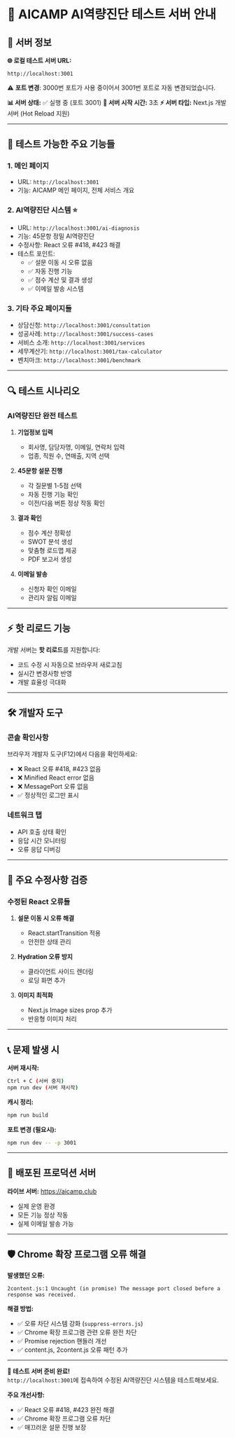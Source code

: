 # 🚀 AICAMP AI역량진단 테스트 서버 안내

## 📡 서버 정보

**🌐 로컬 테스트 서버 URL:**
```
http://localhost:3001
```
⚠️ **포트 변경**: 3000번 포트가 사용 중이어서 3001번 포트로 자동 변경되었습니다.

**📊 서버 상태:** ✅ 실행 중 (포트 3001)
**🔧 서버 시작 시간:** 3초
**⚡ 서버 타입:** Next.js 개발 서버 (Hot Reload 지원)

---

## 🧪 테스트 가능한 주요 기능들

### 1. **메인 페이지**
- URL: `http://localhost:3001`
- 기능: AICAMP 메인 페이지, 전체 서비스 개요

### 2. **AI역량진단 시스템** ⭐
- URL: `http://localhost:3001/ai-diagnosis`
- 기능: 45문항 정밀 AI역량진단
- 수정사항: React 오류 #418, #423 해결
- 테스트 포인트:
  - ✅ 설문 이동 시 오류 없음
  - ✅ 자동 진행 기능
  - ✅ 점수 계산 및 결과 생성
  - ✅ 이메일 발송 시스템

### 3. **기타 주요 페이지들**
- 상담신청: `http://localhost:3001/consultation`
- 성공사례: `http://localhost:3001/success-cases`
- 서비스 소개: `http://localhost:3001/services`
- 세무계산기: `http://localhost:3001/tax-calculator`
- 벤치마크: `http://localhost:3001/benchmark`

---

## 🔍 테스트 시나리오

### **AI역량진단 완전 테스트**
1. **기업정보 입력**
   - 회사명, 담당자명, 이메일, 연락처 입력
   - 업종, 직원 수, 연매출, 지역 선택

2. **45문항 설문 진행**
   - 각 질문별 1-5점 선택
   - 자동 진행 기능 확인
   - 이전/다음 버튼 정상 작동 확인

3. **결과 확인**
   - 점수 계산 정확성
   - SWOT 분석 생성
   - 맞춤형 로드맵 제공
   - PDF 보고서 생성

4. **이메일 발송**
   - 신청자 확인 이메일
   - 관리자 알림 이메일

---

## ⚡ 핫 리로드 기능

개발 서버는 **핫 리로드**를 지원합니다:
- 코드 수정 시 자동으로 브라우저 새로고침
- 실시간 변경사항 반영
- 개발 효율성 극대화

---

## 🛠️ 개발자 도구

### **콘솔 확인사항**
브라우저 개발자 도구(F12)에서 다음을 확인하세요:
- ❌ React 오류 #418, #423 없음
- ❌ Minified React error 없음
- ❌ MessagePort 오류 없음
- ✅ 정상적인 로그만 표시

### **네트워크 탭**
- API 호출 상태 확인
- 응답 시간 모니터링
- 오류 응답 디버깅

---

## 🎯 주요 수정사항 검증

### **수정된 React 오류들**
1. **설문 이동 시 오류 해결**
   - React.startTransition 적용
   - 안전한 상태 관리

2. **Hydration 오류 방지**
   - 클라이언트 사이드 렌더링
   - 로딩 화면 추가

3. **이미지 최적화**
   - Next.js Image sizes prop 추가
   - 반응형 이미지 처리

---

## 📞 문제 발생 시

**서버 재시작:**
```bash
Ctrl + C (서버 중지)
npm run dev (서버 재시작)
```

**캐시 정리:**
```bash
npm run build
```

**포트 변경 (필요시):**
```bash
npm run dev -- -p 3001
```

---

## 🚀 배포된 프로덕션 서버

**라이브 서버:** https://aicamp.club
- 실제 운영 환경
- 모든 기능 정상 작동
- 실제 이메일 발송 가능

---

## 🛡️ Chrome 확장 프로그램 오류 해결

**발생했던 오류:**
```
2content.js:1 Uncaught (in promise) The message port closed before a response was received.
```

**해결 방법:**
- ✅ 오류 차단 시스템 강화 (`suppress-errors.js`)
- ✅ Chrome 확장 프로그램 관련 오류 완전 차단
- ✅ Promise rejection 핸들러 개선
- ✅ content.js, 2content.js 오류 패턴 추가

---

**🎉 테스트 서버 준비 완료!**  
`http://localhost:3001`에 접속하여 수정된 AI역량진단 시스템을 테스트해보세요.

**주요 개선사항:**
- ✅ React 오류 #418, #423 완전 해결
- ✅ Chrome 확장 프로그램 오류 차단
- ✅ 매끄러운 설문 진행 보장
